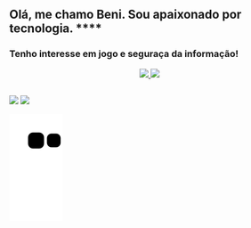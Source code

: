## Olá, me chamo Beni. Sou apaixonado por tecnologia. ****
### Tenho interesse em jogo e seguraça da informação!
<div align="center">
  <a href="https://github.com/beniwh">
  <img height="180em" src="https://github-readme-stats.vercel.app/api?username=beniw&show_icons=true&theme=dark&include_all_commits=true&count_private=true"/>
  <img height="180em" src="https://github-readme-stats.vercel.app/api/top-langs/?username=beniwh&layout=compact&langs_count=7&theme=dark"/>
</div>

  
  ##
 
<div> 
  <a href="https://instagram.com/bhonori" target="_blank"><img src="https://img.shields.io/badge/-Instagram-%23E4405F?style=for-the-badge&logo=instagram&logoColor=white" target="_blank"></a>
  <a href="https://www.linkedin.com/in/beniwendel-honori-3532341b5/" target="_blank"><img src="https://img.shields.io/badge/-LinkedIn-%230077B5?style=for-the-badge&logo=linkedin&logoColor=white" target="_blank"></a> 
 
  ![Snake animation](https://github.com/rafaballerini/rafaballerini/blob/output/github-contribution-grid-snake.svg)
 
</div>
